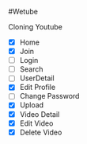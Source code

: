 #Wetube

Cloning Youtube

- [x] Home
- [x] Join
- [ ] Login
- [ ] Search
- [ ] UserDetail
- [x] Edit Profile
- [ ] Change Password
- [x] Upload
- [x] Video Detail
- [x] Edit Video
- [x] Delete Video